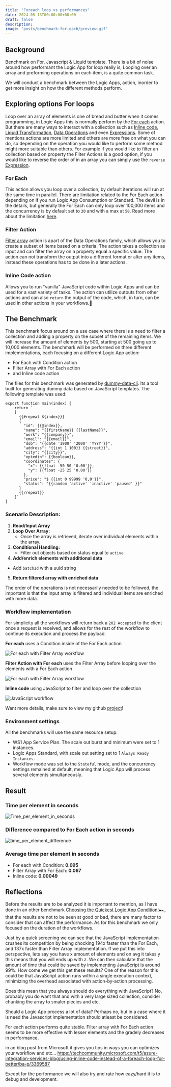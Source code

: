 ```yaml
---
title: "Foreach loop vs performances"
date: 2024-05-13T00:00:00+00:00
draft: false
description: 
image: "posts/benchmark-for-each/preview.gif"
---
```


## Background
Benchmark on For, Javascript & Liquid template.
There is a bit of noise around how performant the Logic App for loop really is, 
Looping over an array and preforming operations on each item, is a quite common task.

We will conduct a benchmark between the Logic Apps,  action, inorder to get more insight on how the different methods perform.

## Exploring options For loops
Loop over an array of elements is one of bread and butter when it comes programming, in Logic Apps this is normally perform by the [For each](https://learn.microsoft.com/en-us/azure/logic-apps/logic-apps-control-flow-loops?tabs=consumption#foreach-loop) action. But there are many ways to interact with a collection such as [Inline code](https://learn.microsoft.com/en-us/azure/logic-apps/logic-apps-add-run-inline-code?tabs=consumption), [Liquid Transformation](https://learn.microsoft.com/en-us/azure/logic-apps/logic-apps-enterprise-integration-liquid-transform?tabs=consumption), [Data Operations](https://learn.microsoft.com/en-us/azure/logic-apps/logic-apps-perform-data-operations?tabs=consumption) and even [Expressions](https://learn.microsoft.com/en-us/azure/logic-apps/workflow-definition-language-functions-reference). Some of mentions actions are more limited and others are more free on what you can do, so depending on the operation you would like to perform some method might more suitable than others. 
For example if you would like to filter an collection based on property the Filter Actions is a good option, if you would like to reverse the order of in an array you can simply use the `reverse` [Expression](https://learn.microsoft.com/en-us/azure/logic-apps/workflow-definition-language-functions-reference#reverse).

### For Each
This action allows you loop over a collection, by default iterations will run at the same time in parallel. There are limitation related to the For Each action depending on if you run Logic App Consumption or Standard. The devil is in the details, but generally the For Each can only loop over 100,000 items and the concurrency is by default set to `20` and with a max at `50`. Read more about the limitation [here](https://learn.microsoft.com/en-us/azure/logic-apps/logic-apps-limits-and-config?tabs=consumption#looping-debatching-limits).

### Filter Action
[Filter array]() action is apart of the Data Operations family, which allows you to create a subset of items based on a criteria. The action takes a collection as input and can filter the array on a property equal a specific value. The action can not transform the output into a different format or alter any items, instead these operations has to be done in a later actions.  

### Inline Code action
Allows you to run "vanilla" JavaScript code within Logic Apps and can be used for a vast variety of tasks. The action can utilize outputs from other actions and can also `return` the output of the code, which, in turn, can be used in other actions in your workflows.[📖](/posts/benchmark-condition/#inline-code-action)

## The Benchmark
This benchmark focus around on a use case where there is a need to filter a collection and adding a property on the subset of the remaining items. We will increase the amount of elements by 500, starting at 500 going up to 10,000 elements. The benchmark will be performed on three different implementations, each focusing on a different Logic App action:
- For Each with Condition action
- Filter Array with For Each action
- and Inline code action

The files for this benchmark was generated by [dummy-data-cli](https://github.com/antonidag/dummy-data-cli). Its a tool built for generating dummy data based on JavaScript templates. The following template was used: 
```
export function main(index) {
    return `
    [
      {{#repeat ${index}}}
      {
        "id": {{@index}},
        "name": "{{firstName}} {{lastName}}",
        "work": "{{company}}",
        "email": "{{email}}",
        "dob": "{{date '1900' '2000' 'YYYY'}}",
        "address": "{{int 1 100}} {{street}}",
        "city": "{{city}}",
        "optedin": {{boolean}},
        "coordinates": {
          "x": {{float -50 50 '0.00'}},
          "y": {{float -25 25 '0.00'}}
        },
        "price": "$ {{int 0 99999 '0,0'}}",
        "status": "{{random 'active' 'inactive' 'paused' }}"
      }
      {{/repeat}}
    ]`
}
``` 

### Scenario Description:
1. **Read/Input Array**
2. **Loop Over Array:**
   - Once the array is retrieved, iterate over individual elements within the array.
3. **Conditional Handling:**
   - Filter out objects based on status equal to `active`
4. **Add/enrich elements with additional data**
  - Add `batchId` with a uuid string
5. **Return filtered array with enriched data**

The order of the operations is not necessarily needed to be followed, the important is that the input array is filtered and individual items are enriched with more data.

### Workflow implementation
For simplicity all the workflows will return back a `202 Accepted` to the client once a request is received, and allows for the rest of the workflow to continue its execution and process the payload. 

__For each__ uses a Condition inside of the For Each action 

![For each with Filter Array workflow](For_each.png)

__Filter Action with For each__ uses the Filter Array before looping over the elements with a For Each action

![For each with Filter Array workflow](For_each_with_FilterArray.png)

__Inline code__ using JavaScript to filter and loop over the collection

![JavaScript workflow](JavsScript.png)


Want more details, make sure to view my github [project](https://github.com/antonidag/logic-app-for-each-benchmark)!

### Environment settings
All the benchmarks will use the same resource setup: 
- WS1 App Service Plan. The scale out burst and minimum were set to 1 instances.
- Logic Apps Standard, with scale out setting set to 1 `Always Ready Instances`. 
- Workflow mode was set to the `Stateful` mode, and the concurrency settings remained at default, meaning that Logic App will process several elements simultaneously.

## Result

### Time per element in seconds
![Time_per_element_in_seconds](time_per_element.svg)
### Difference compared to For Each action in seconds
![time_per_element_difference](time_per_element_difference.svg)
### Average time per element in seconds
- For each with Condition: __0.095__
- Filter Array with For Each: __0.067__
- Inline code: __0.00049__

## Reflections

Before the results are to be analyzed it is important to mention, as I have done in an other benchmark [Choosing the Quickest Logic App Condition!🏎️](/posts/benchmark-condition), that the results are not to be seen at good or bad, there are many factor to consider that can affect the performance. As for this benchmark we only focused on the duration of the workflows.

Just by a quick screening we can see that the JavaScript implementation crushes its competition by being chocking 194x faster than the For Each, and 137x faster than Filter Array implementation.  If we put this into perspective, lets say you have x amount of elements and on avg it takes y this means that you will ends up with z. We can then calculate that the amount of time that could be saved by implementing JavaScript is around 99%. How come we get this get these results? One of the reason for this could be that JavaScript action runs within a single execution context, minimizing the overhead associated with action-by-action processing. 

Does this mean that you always should do everything with JavaScript? No, probably you do want that and with a very large sized collection, consider chunking the array to smaler piecies and etc. 

Should a Logic App process a lot of data? Perhaps no, but in a case where it is need the Javascript implementation should atleast be considered. 



For each action performs quite stable.
Filter array with For Each action seems to be more effective with lesser elements and the gradely decreases in performance.


in an blog post from Microsoft it gives you tips in ways you can optimizes your workflow and etc...
https://techcommunity.microsoft.com/t5/azure-integration-services-blog/using-inline-code-instead-of-a-foreach-loop-for-better/ba-p/3369587



Except for the performance we will also try and rate how eazy/hard it is to debug and development.
